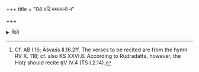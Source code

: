 +++
title = "04 यदि मथ्यमानो न"

+++

<details><summary>थिते</summary>

4. Even when being churned, (the fire) is not born, (the Hotr̥) should recite the verses[^1] which refer to the act of) killing the demons (upto the production of fire).  


[^1]: Cf. AB I.16; Āśvaśs II.16.2ff. The verses to be recited are from the hymn RV X. 118; cf. also KS XXVI.8. According to Rudradatta, however, the Hotr̥ should recite R̥V IV.4 (TS I.2.14).
</details>
